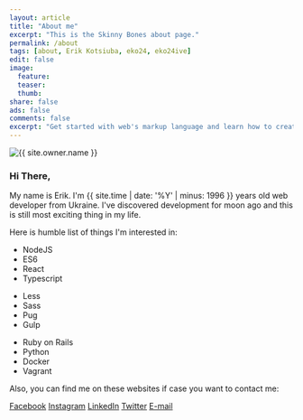 ```yaml
---
layout: article
title: "About me"
excerpt: "This is the Skinny Bones about page."
permalink: /about 
tags: [about, Erik Kotsiuba, eko24, eko24ive]
edit: false
image:
  feature:
  teaser:
  thumb:
share: false
ads: false
comments: false
excerpt: "Get started with web's markup language and learn how to create webpage."
---
```




<footer class="page-footer">
					

<div class="author-image">
	<img src="{{ site.url }}/images/{{ site.owner.avatar }}" alt="{{ site.owner.name }}">
</div>
<div class="author-content">
	<h3 class="author-name">Hi There,</h3>
	<p class="author-bio">
    My name is Erik. I'm {{ site.time | date: '%Y' | minus: 1996 }} years old web developer from Ukraine.  
    I've discovered development for moon ago and this is still most exciting thing in my life.
  </p>
</div>


Here is humble list of things I'm interested in:

<div id="points-of-interests">
  <ul>
    <li>NodeJS</li>
    <li>ES6</li>
    <li>React</li>
    <li>Typescript</li>
  </ul>
  
  <ul>
    <li>Less</li>
    <li>Sass</li>
    <li>Pug</li>
    <li>Gulp</li>
  </ul>
  
  <ul>
    <li>Ruby on Rails</li>
    <li>Python</li>
    <li>Docker</li>
    <li>Vagrant</li>
  </ul>
</div>
 
Also, you can find me on these websites if case you want to contact me:

<p>
  <a href="https://www.facebook.com/ErikKotsiuba" class="btn-social facebook"><i class="fa fa-facebook" aria-hidden="true"></i> Facebook</a>
  <a href="https://www.instagram.com/eko24ive/" class="btn-social instagram"><i class="fa fa-instagram" aria-hidden="true"></i> Instagram</a>
  <a href="https://ua.linkedin.com/in/erikkotsuba" class="btn-social linkedin"><i class="fa fa-linkedin" aria-hidden="true"></i> LinkedIn</a>
  <a href="https://twitter.com/eko24ive" class="btn-social twitter"><i class="fa fa-twitter" aria-hidden="true"></i> Twitter</a>
  <a href="mailto:eko24ive@gmail.com" class="btn-social email"><i class="fa fa-envelope-o" aria-hidden="true"></i> E-mail</a>
</p>

